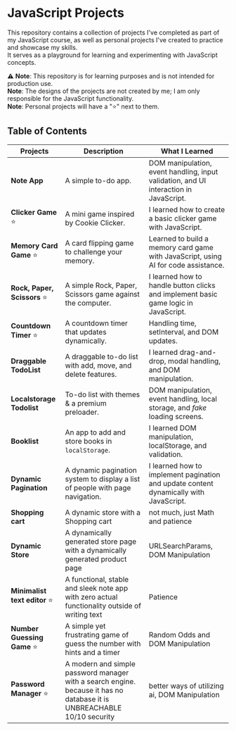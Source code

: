 # JavaScript Projects

This repository contains a collection of projects I've completed as part of my JavaScript course, as well as personal projects I've created to practice and showcase my skills.  
It serves as a playground for learning and experimenting with JavaScript concepts.

⚠️ **Note**: This repository is for learning purposes and is not intended for production use.  
**Note**: The designs of the projects are not created by me; I am only responsible for the JavaScript functionality.  
**Note**: Personal projects will have a "⭐" next to them.

## Table of Contents  

| Projects                  | Description                                    | What I Learned                                                                 |
|---------------------------|------------------------------------------------|--------------------------------------------------------------------------------|
| **Note App**              | A simple to-do app.                            | DOM manipulation, event handling, input validation, and UI interaction in JavaScript. |
| **Clicker Game** ⭐        | A mini game inspired by Cookie Clicker.        | I learned how to create a basic clicker game with JavaScript.                 |
| **Memory Card Game** ⭐    | A card flipping game to challenge your memory. | Learned to build a memory card game with JavaScript, using AI for code assistance. |
| **Rock, Paper, Scissors** ⭐| A simple Rock, Paper, Scissors game against the computer. | I learned how to handle button clicks and implement basic game logic in JavaScript. |
| **Countdown Timer** ⭐| A countdown timer that updates dynamically.| Handling time, setInterval, and DOM updates.|
| **Draggable TodoList**| A draggable to-do list with add, move, and delete features.| I learned drag-and-drop, modal handling, and DOM manipulation.|
| **Localstorage Todolist**| To-do list with themes & a premium preloader.| DOM manipulation, event handling, local storage, and _fake_ loading screens.|
| **Booklist**| An app to add and store books in `localStorage`.| I learned DOM manipulation, localStorage, and validation.|
| **Dynamic Pagination**| A dynamic pagination system to display a list of people with page navigation.| I learned how to implement pagination and update content dynamically with JavaScript.|
| **Shopping cart**| A dynamic store with a Shopping cart| not much, just Math and patience|
| **Dynamic Store** | A dynamically generated store page with a dynamically generated product page | URLSearchParams, DOM Manipulation |
| **Minimalist text editor** ⭐| A functional, stable and sleek note app with zero actual functionality outside of writing text | Patience |
| **Number Guessing Game** ⭐| A simple yet frustrating game of guess the number with hints and a timer| Random Odds and DOM Manipulation |
| **Password Manager** ⭐| A modern and simple password manager with a search engine. because it has no database it is UNBREACHABLE 10/10 security| better ways of utilizing ai, DOM Manipulation|
